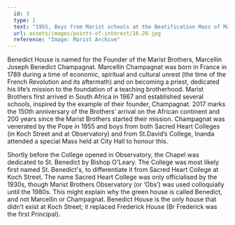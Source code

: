 ```yaml
---
  id: 3
  type: 1
  text: "1955, Boys from Marist schools at the Beatification Mass of Marcellin Champagnat in Johannesburg City Hall."
  url: assets/images/points-of-interest/16.28.jpg
  reference: "Image: Marist Archive"
---
```

Benedict House is named for the Founder of the Marist Brothers, Marcellin Joseph Benedict Champagnat. Marcellin Champagnat was born in France in 1789 during a time of economic, spiritual and cultural unrest (the time of the French Revolution and its aftermath) and on becoming a priest, dedicated his life’s mission to the foundation of a teaching brotherhood. Marist Brothers first arrived in South Africa in 1967 and established several schools, inspired by the example of their founder, Champagnat. 2017 marks the 150th anniversary of the Brothers’ arrival on the African continent and 200 years since the Marist Brothers started their mission. Champagnat was venerated by the Pope in 1955 and boys from both Sacred Heart Colleges (in Koch Street and at Observatory) and from St.David’s College, Inanda attended a special Mass held at City Hall to honour this. 

Shortly before the College opened in Observatory, the Chapel was dedicated to St. Benedict by Bishop O'Leary. The College was most likely first named St. Benedict's, to differentiate it from Sacred Heart College at Koch Street. The name Sacred Heart College was only officialised by the 1930s, though Marist Brothers Observatory (or ‘Obs’) was used colloquially until the 1980s. This might explain why the green house is called Benedict, and not Marcellin or Champagnat. Benedict House is the only house that didn’t exist at Koch Street; it replaced Frederick House (Br Frederick was the first Principal). 

        